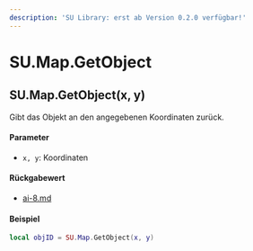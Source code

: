 ```yaml
---
description: 'SU Library: erst ab Version 0.2.0 verfügbar!'
---
```


# SU.Map.GetObject

## SU.Map.GetObject(x, y)

Gibt das Objekt an den angegebenen Koordinaten zurück.

#### Parameter

* `x, y`: Koordinaten

#### Rückgabewert

* [ai-8.md](../../su-api-enums/ai-8.md "mention")

#### Beispiel

```lua
local objID = SU.Map.GetObject(x, y)
```
